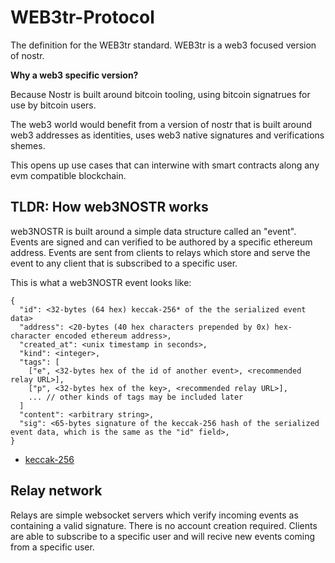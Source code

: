 # WEB3tr-Protocol
The definition for the WEB3tr standard. WEB3tr is a web3 focused version of nostr. 


**Why a web3 specific version?**

Because Nostr is built around bitcoin tooling, using bitcoin signatrues for use by bitcoin users. 

The web3 world would benefit from a version of nostr that is built around web3 addresses as identities, uses web3 native signatures and verifications shemes. 

This opens up use cases that can interwine with smart contracts along any evm compatible blockchain. 



## TLDR: How web3NOSTR works

web3NOSTR is built around a simple data structure called an "event". Events are signed and can verified to be authored by a specific ethereum address. 
Events are sent from clients to relays which store and serve the event to any client that is subscribed to a specific user. 

This is what a web3NOSTR event looks like:

```
{
  "id": <32-bytes (64 hex) keccak-256* of the the serialized event data>
  "address": <20-bytes (40 hex characters prepended by 0x) hex-character encoded ethereum address>,
  "created_at": <unix timestamp in seconds>,
  "kind": <integer>,
  "tags": [
    ["e", <32-bytes hex of the id of another event>, <recommended relay URL>],
    ["p", <32-bytes hex of the key>, <recommended relay URL>],
    ... // other kinds of tags may be included later
  ]
  "content": <arbitrary string>,
  "sig": <65-bytes signature of the keccak-256 hash of the serialized event data, which is the same as the "id" field>,
}
```


* [keccak-256](https://ethereum.org/en/glossary/#keccak-256)


## Relay network 

Relays are simple websocket servers which verify incoming events as containing a valid signature. There is no account creation required. 
Clients are able to subscribe to a specific user and will recive new events coming from a specific user. 



